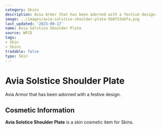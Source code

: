 ```yaml
---
category: Skins
description: Avia Armor that has been adorned with a festive design.
image: ../images/avia-solstice-shoulder-plate-5b0753a6fa.png
last_updated: '2025-09-17'
name: Avia Solstice Shoulder Plate
source: WFCD
tags:
- Skin
- Skins
tradable: false
type: Skin
---
```


# Avia Solstice Shoulder Plate

Avia Armor that has been adorned with a festive design.

## Cosmetic Information

**Avia Solstice Shoulder Plate** is a skin cosmetic item for Skins.

